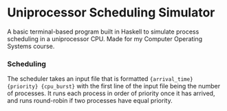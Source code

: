 # Uniprocessor Scheduling Simulator
A basic terminal-based program built in Haskell to simulate process scheduling in a uniprocessor CPU. Made for my Computer Operating Systems course.

### Scheduling
The scheduler takes an input file that is formatted `{arrival_time} {priority} {cpu_burst}` with the first line of the input file being the number of processes. It runs each process in order of priority once it has arrived, and runs round-robin if two processes have equal priority.
